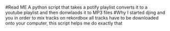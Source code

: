 #Read ME
A python script that takes a potify playlist converts it to a youtube playlist and then donwlaods it to MP3 files
#Why
I started djing and you in order to mix tracks on rekordbox all tracks have to be downloaded onto your computer, this script helps me do exactly that
